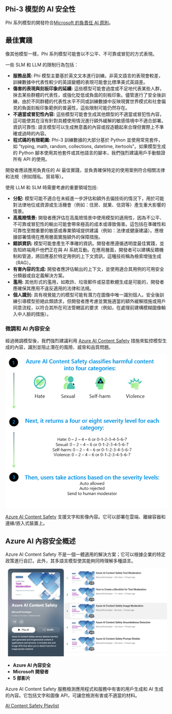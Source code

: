 ﻿## Phi-3 模型的 AI 安全性

Phi 系列模型的開發符合[Microsoft 的負責任 AI 原則](https://www.microsoft.com/ai/responsible-ai)。

## 最佳實踐

像其他模型一樣，Phi 系列模型可能會以不公平、不可靠或冒犯的方式表現。

一些 SLM 和 LLM 的限制行為包括：

- **服務品質:** Phi 模型主要基於英文文本進行訓練。非英文語言的表現會較差，訓練數據中代表性較少的英語變體的表現可能會比標準美式英語差。
- **傷害的表現與刻板印象的延續:** 這些模型可能會過度或不足地代表某些人群，抹去某些群體的代表性，或強化貶低或負面的刻板印象。儘管進行了安全後訓練，由於不同群體的代表性水平不同或訓練數據中反映現實世界模式和社會偏見的負面刻板印象範例的普遍性，這些限制可能仍然存在。
- **不適當或冒犯性內容:** 這些模型可能會生成其他類型的不適當或冒犯性內容，這可能使其在沒有針對具體使用情況進行額外緩解的敏感情境中不適合部署。
資訊可靠性: 語言模型可以生成無意義的內容或捏造聽起來合理但實際上不準確或過時的內容。
- **程式碼的有限範圍:** Phi-3 訓練數據的大部分基於 Python 並使用常見套件，如 "typing, math, random, collections, datetime, itertools"。如果模型生成的 Python 腳本使用其他套件或其他語言的腳本，我們強烈建議用戶手動驗證所有 API 的使用。

開發者應該應用負責任的 AI 最佳實踐，並負責確保特定的使用案例符合相關法律和法規（例如隱私、貿易等）。

使用 LLM 和 SLM 時需要考慮的重要領域包括:

- **分配:** 模型可能不適合在未經進一步評估和額外去偏技術的情況下，用於可能對法律地位或資源或生活機會（例如：住房、就業、信貸等）產生重大影響的情景。
- **高風險情景:** 開發者應評估在高風險情景中使用模型的適用性，因為不公平、不可靠或冒犯性的輸出可能會帶來極高的成本或導致傷害。這包括在準確性和可靠性至關重要的敏感或專業領域提供建議（例如：法律或健康建議）。應根據部署情境在應用層面實施額外的保障措施。
- **錯誤資訊:** 模型可能會產生不準確的資訊。開發者應遵循透明度最佳實踐，並告知終端用戶他們正在與 AI 系統互動。在應用層面，開發者可以建構反饋機制和管道，將回應基於特定用例的上下文資訊，這種技術稱為檢索增強生成（RAG）。
- **有害內容的生成:** 開發者應評估輸出的上下文，並使用適合其用例的可用安全分類器或自定義解決方案。
- **濫用:** 其他形式的濫用，如欺詐、垃圾郵件或惡意軟體生成是可能的，開發者應確保其應用不違反適用的法律和法規。
- **個人識別:** 具有視覺能力的模型可能有潛力在圖像中唯一識別個人。安全後訓練引導模型拒絕此類請求，但開發者應考慮並實施適當的額外緩解措施或用戶同意流程，以符合其所在司法管轄區的要求（例如，在處理前建構模糊圖像輸入中人臉的措施）。

### 微調和 AI 內容安全

經過微調模型後，我們強烈建議利用 [Azure AI Content Safety](https://learn.microsoft.com/azure/ai-services/content-safety/overview) 措施來監控模型生成的內容，識別並阻止潛在的風險、威脅和品質問題。

![Phi3AISafety](../../../../imgs/01/phi3aisafety.png)

[Azure AI Content Safety](https://learn.microsoft.com/azure/ai-services/content-safety/overview) 支援文字和影像內容。它可以部署在雲端、離線容器和邊緣/嵌入式裝置上。

## Azure AI 內容安全概述

Azure AI Content Safety 不是一個一體適用的解決方案；它可以根據企業的特定政策進行自訂。此外，其多語言模型使其能夠同時理解多種語言。

![AIContentSafety](../../../../imgs/01/AIcontentsafety.png)

- **Azure AI 內容安全**
- **Microsoft 開發者**
- **5 部影片**

Azure AI Content Safety 服務檢測應用程式和服務中有害的用戶生成和 AI 生成的內容。它包括文字和圖像 API，可讓您檢測有害或不適當的材料。

[AI Content Safety Playlist](https://www.youtube.com/playlist?list=PLlrxD0HtieHjaQ9bJjyp1T7FeCbmVcPkQ)

